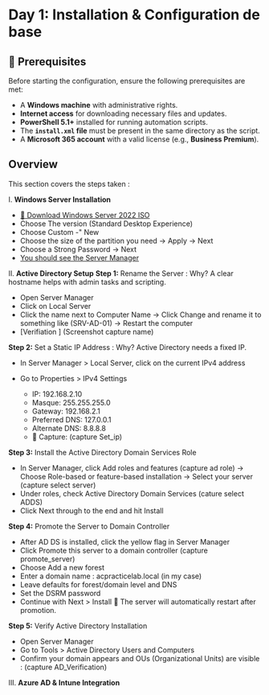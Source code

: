 # Day 1: Installation & Configuration de base

## 🧰 Prerequisites
Before starting the configuration, ensure the following prerequisites are met:
- A **Windows machine** with administrative rights.
- **Internet access** for downloading necessary files and updates.
- **PowerShell 5.1+** installed for running automation scripts.
- The **`install.xml` file** must be present in the same directory as the script.
- A **Microsoft 365 account** with a valid license (e.g., **Business Premium**).

## Overview
This section covers the steps taken :

I. **Windows Server Installation**
   - [🔽 Download Windows Server 2022 ISO](https://www.microsoft.com/fr-fr/evalcenter/download-windows-server-2022)
   - Choose The version (Standard Desktop Experience)
   - Choose Custom -" New
   - Choose the size of the partition you need -> Apply -> Next
   - Choose a Strong Password -> Next
   - [You should see the Server Manager](https://github.com/AliChoukatli/SecureIT-for-SMB/blob/main/Screenshots/Day1_Installation_AD/win_serv_1st_screen.png)
     
II. **Active Directory Setup**
  **Step 1:** Rename the Server : Why? A clear hostname helps with admin tasks and scripting.
   - Open Server Manager
   - Click on Local Server
   - Click the name next to Computer Name -> Click Change and rename it to something like (SRV-AD-01) -> Restart the computer
   - [Verifiation ] (Screenshot capture name)
     
  **Step 2:** Set a Static IP Address : Why? Active Directory needs a fixed IP.
   - In Server Manager > Local Server, click on the current IPv4 address
   - Go to Properties > IPv4 Settings
     
     - IP: 192.168.2.10
     - Masque: 255.255.255.0
     - Gateway: 192.168.2.1
     - Preferred DNS: 127.0.0.1 
     - Alternate DNS: 8.8.8.8 
     - 📸 Capture: (capture Set_ip)

  **Step 3:** Install the Active Directory Domain Services Role
 
   - In Server Manager, click Add roles and features (capture ad role) -> Choose Role-based or feature-based installation -> Select your server (capture select server)
   - Under roles, check Active Directory Domain Services (cature select ADDS)
   - Click Next through to the end and hit Install

 **Step 4:** Promote the Server to Domain Controller

- After AD DS is installed, click the yellow flag in Server Manager
- Click Promote this server to a domain controller (capture promote_server)
- Choose Add a new forest
- Enter a domain name : acpracticelab.local (in my case)
- Leave defaults for forest/domain level and DNS
- Set the DSRM password
- Continue with Next > Install
🔁 The server will automatically restart after promotion.

 **Step 5:** Verify Active Directory Installation

- Open Server Manager
- Go to Tools > Active Directory Users and Computers
- Confirm your domain appears and OUs (Organizational Units) are visible : (capture AD_Verification)

III. **Azure AD & Intune Integration**




